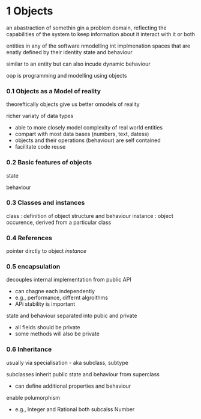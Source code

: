 # 1 Objects
an abastraction of somethin gin a problem domain, reflecting the capabilities of the system to keep information about it interact with it or  both

entities in any of the software nmodelling int implmenation spaces that are enatly defined by their identity state and behaviour

similar to an entity but can also incude dynamic behaviour

oop is programming and modelling using objects

### 0.1 Objects as a Model of reality
theoreftically objects give us better omodels of reality

richer variaty of data types
- able to more closely model complexity of real world entities
- compart with most data bases (numbers, text, datess)
- objects and their operations (behaviour) are self contained
- facilitate code reuse

### 0.2 Basic features of objects

state

behaviour

### 0.3 Classes and instances
class : definition of object structure and behaviour
instance : object occurence, derived from a particular class


### 0.4 References
pointer dirctly to object _instance_ 


### 0.5 encapsulation
decouples internal implementation from public API
- can chagne each independently
- e.g., performance, differnt algroithms
- APi stability is important

state and behaviour separated into pubic and private
- all fields should be private
- some methods will also be private

### 0.6 Inheritance
usually via specialisation - aka subclass, subtype

subclasses inherit public state and behaviour from superclass
- can define additional properties and behaviour

enable polumorphism
- e.g., Integer and Rational both subcalss Number